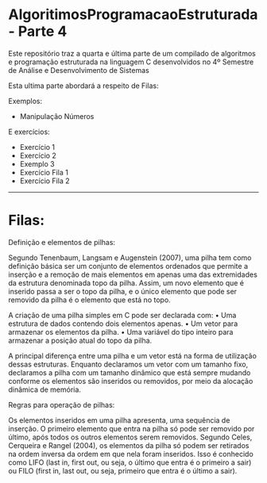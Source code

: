 # AlgoritimosProgramacaoEstruturada- Parte 4

Este repositório traz a quarta e última parte de um compilado de algoritmos e programação estruturada na linguagem C desenvolvidos no 4º Semestre de Análise e Desenvolvimento de Sistemas

Esta ultima parte abordará a respeito de Filas:

Exemplos: 
 
   - Manipulação Números
 
E exercícios:
 
   - Exercício 1
   - Exercício 2
   - Exemplo 3
   - Exercício Fila 1
   - Exercício Fila 2
    
-----------------------------------------------------------------------------------------------------------------------------------------------------------

# Filas:

Definição e elementos de pilhas:

Segundo Tenenbaum, Langsam e Augenstein (2007), uma pilha tem como definição básica ser um conjunto de elementos ordenados que permite a inserção e a remoção de mais elementos em apenas uma das extremidades da estrutura denominada topo da pilha. 
Assim, um novo elemento que é inserido passa a ser o topo da pilha, e o único elemento que pode ser removido da pilha é o elemento que está no topo.

A criação de uma pilha simples em C pode ser declarada com:
• Uma estrutura de dados contendo dois elementos apenas.
• Um vetor para armazenar os elementos da pilha.
• Uma variável do tipo inteiro para armazenar a posição atual do topo
da pilha.

A principal diferença entre uma pilha e um vetor está na forma de utilização dessas estruturas. Enquanto declaramos um vetor com um tamanho fixo, declaramos a pilha com um tamanho dinâmico que está sempre mudando conforme os elementos são inseridos ou removidos, por meio da alocação dinâmica de memória.

Regras para operação de pilhas:

Os elementos inseridos em uma pilha apresenta, uma sequência de inserção. O primeiro elemento que entra na pilha só pode ser removido por último, após todos os outros elementos serem removidos.
Segundo Celes, Cerqueira e Rangel (2004), os elementos da pilha só podem ser retirados na ordem inversa da ordem em que nela foram inseridos. Isso é conhecido como LIFO (last in, first out, ou seja, o último que entra é o primeiro a sair) ou FILO (first in, last out, ou seja, primeiro que entra é o último a sair).
